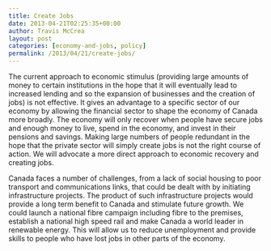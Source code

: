 ```yaml
---
title: Create Jobs
date: 2013-04-21T02:25:35+00:00
author: Travis McCrea
layout: post
categories: [economy-and-jobs, policy]
permalink: /2013/04/21/create-jobs/
---
```

The current approach to economic stimulus (providing large amounts of money to certain institutions in the hope that it will eventually lead to increased lending and so the expansion of businesses and the creation of jobs) is not effective. It gives an advantage to a specific sector of our economy by allowing the financial sector to shape the economy of Canada more broadly. The economy will only recover when people have secure jobs and enough money to live, spend in the economy, and invest in their pensions and savings. Making large numbers of people redundant in the hope that the private sector will simply create jobs is not the right course of action. We will advocate a more direct approach to economic recovery and creating jobs.

Canada faces a number of challenges, from a lack of social housing to poor transport and communications links, that could be dealt with by initiating infrastructure projects. The product of such infrastructure projects would provide a long term benefit to Canada and stimulate future growth. We could launch a national fibre campaign including fibre to the premises, establish a national high speed rail and make Canada a world leader in renewable energy. This will allow us to reduce unemployment and provide skills to people who have lost jobs in other parts of the economy.